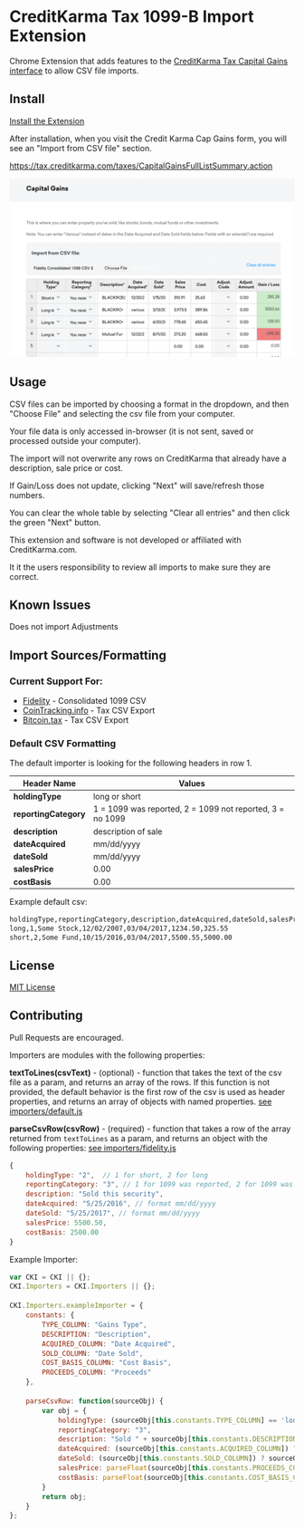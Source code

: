 # CreditKarma Tax 1099-B Import Extension

Chrome Extension that adds features to the [CreditKarma Tax Capital Gains interface](https://tax.creditkarma.com/taxes/CapitalGainsFullListSummary.action) to allow CSV file imports.

## Install

[Install the Extension](https://chrome.google.com/webstore/detail/dehmakdmiooeomgajgfjjfibkelmheob)

After installation, when you visit the Credit Karma Cap Gains form, you will see an "Import from CSV file" section.

https://tax.creditkarma.com/taxes/CapitalGainsFullListSummary.action

![Screenshot](media/screenshot_1.png)

## Usage

CSV files can be imported by choosing a format in the dropdown, and then "Choose File" and selecting the csv file from your computer.

Your file data is only accessed in-browser (it is not sent, saved or processed outside your computer).

The import will not overwrite any rows on CreditKarma that already have a description, sale price or cost.

If Gain/Loss does not update, clicking "Next" will save/refresh those numbers.

You can clear the whole table by selecting "Clear all entries" and then click the green "Next" button. 

This extension and software is not developed or affiliated with CreditKarma.com.

It it the users responsibility to review all imports to make sure they are correct.

## Known Issues

Does not import Adjustments

## Import Sources/Formatting

### Current Support For:

* [Fidelity](https://www.fidelity.com/) - Consolidated 1099 CSV
* [CoinTracking.info](https://cointracking.info/tax/) - Tax CSV Export
* [Bitcoin.tax](https://bitcoin.tax/home#reports) - Tax CSV Export

### Default CSV Formatting

The default importer is looking for the following headers in row 1.

| Header Name     | Values          | 
| -------------   |---------------|
| **holdingType** | long or short |
| **reportingCategory** | 1 = 1099 was reported, 2 = 1099 not reported, 3 = no 1099 |
| **description** | description of sale |
| **dateAcquired** | mm/dd/yyyy |
| **dateSold** | mm/dd/yyyy |
| **salesPrice** | 0.00 |
| **costBasis** | 0.00 |


Example default csv:
```
holdingType,reportingCategory,description,dateAcquired,dateSold,salesPrice,costBasis
long,1,Some Stock,12/02/2007,03/04/2017,1234.50,325.55
short,2,Some Fund,10/15/2016,03/04/2017,5500.55,5000.00
```


## License

[MIT License](LICENSE)

## Contributing

Pull Requests are encouraged.

Importers are modules with the following properties:

**textToLines(csvText)** - (optional) - function that takes the text of the csv file as a param, and returns an array of the rows. If this function is not provided, the default behavior is the first row of the csv is used as header properties, and returns an array of objects with named properties. [see importers/default.js](importers/default.js#L5)

**parseCsvRow(csvRow)** - (required) - function that takes a row of the array returned from `textToLines` as a param, and returns an object with the following properties: [see importers/fidelity.js](importers/fidelity.js#L68)

```javascript
{
    holdingType: "2",  // 1 for short, 2 for long
    reportingCategory: "3", // 1 for 1099 was reported, 2 for 1099 was not reported, 3 for no 1099
    description: "Sold this security",
    dateAcquired: "5/25/2016", // format mm/dd/yyyy
    dateSold: "5/25/2017", // format mm/dd/yyyy
    salesPrice: 5500.50,
    costBasis: 2500.00
}
```


Example Importer:

```javascript
var CKI = CKI || {};
CKI.Importers = CKI.Importers || {};

CKI.Importers.exampleImporter = {
	constants: {
		TYPE_COLUMN: "Gains Type",
		DESCRIPTION: "Description",
		ACQUIRED_COLUMN: "Date Acquired",
		SOLD_COLUMN: "Date Sold",
		COST_BASIS_COLUMN: "Cost Basis",
		PROCEEDS_COLUMN: "Proceeds"
	},

	parseCsvRow: function(sourceObj) {
		var obj = {
			holdingType: (sourceObj[this.constants.TYPE_COLUMN] == 'long')  ? "2" : "1",
			reportingCategory: "3",
			description: "Sold " + sourceObj[this.constants.DESCRIPTION],
			dateAcquired: (sourceObj[this.constants.ACQUIRED_COLUMN]) ? sourceObj[this.constants.ACQUIRED_COLUMN] : 'Various',
			dateSold: (sourceObj[this.constants.SOLD_COLUMN]) ? sourceObj[this.constants.SOLD_COLUMN] : 'Various',
			salesPrice: parseFloat(sourceObj[this.constants.PROCEEDS_COLUMN]),
			costBasis: parseFloat(sourceObj[this.constants.COST_BASIS_COLUMN])
		}
		return obj;
	}
};
```
